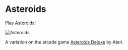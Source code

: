 # Asteroids

[Play Asteroids!](https://justinmimbs.github.io/rs-asteroids/)

![Asteroids](https://raw.githubusercontent.com/justinmimbs/rs-asteroids/assets/screenshot.svg)

A variation on the arcade game [Asteroids Deluxe](https://en.wikipedia.org/wiki/Asteroids_Deluxe) by Atari.
